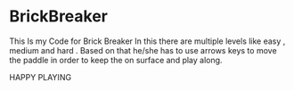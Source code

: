 # BrickBreaker
This Is my Code for Brick Breaker
In this there are multiple levels like easy , medium and hard . Based on that he/she has to use arrows keys to move the paddle in order to keep the on surface and play along.


HAPPY PLAYING
